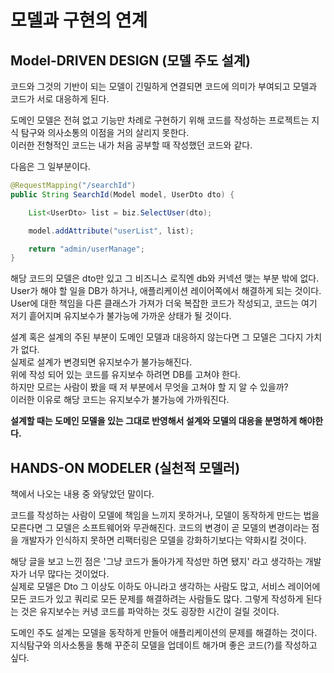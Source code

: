 # 모델과 구현의 연계

## Model-DRIVEN DESIGN (모델 주도 설계)

코드와 그것의 기반이 되는 모델이 긴밀하게 연결되면 코드에 의미가 부여되고 모델과 코드가 서로 대응하게 된다.

도메인 모델은 전혀 없고 기능만 차례로 구현하기 위해 코드를 작성하는 프로젝트는 지식 탐구와 의사소통의 이점을 거의 살리지 못한다.\
이러한 전형적인 코드는 내가 처음 공부할 때 작성했던 코드와 같다.

다음은 그 일부분이다.

```java
@RequestMapping("/searchId")
public String SearchId(Model model, UserDto dto) {

    List<UserDto> list = biz.SelectUser(dto);

    model.addAttribute("userList", list);

    return "admin/userManage";
}
```

해당 코드의 모델은 dto만 있고 그 비즈니스 로직엔 db와 커넥션 맺는 부분 밖에 없다.\
User가 해야 할 일을 DB가 하거나, 애플리케이션 레이어쪽에서 해결하게 되는 것이다.\
User에 대한 책임을 다른 클래스가 가져가 더욱 복잡한 코드가 작성되고, 코드는 여기 저기 흩어지며 유지보수가 불가능에 가까운 상태가 될 것이다.

설계 혹은 설계의 주된 부분이 도메인 모델과 대응하지 않는다면 그 모델은 그다지 가치가 없다.\
실제로 설계가 변경되면 유지보수가 불가능해진다.\
위에 작성 되어 있는 코드를 유지보수 하려면 DB를 고쳐야 한다.\
하지만 모르는 사람이 봤을 때 저 부분에서 무엇을 고쳐야 할 지 알 수 있을까?\
이러한 이유로 해당 코드는 유지보수가 불가능에 가까워진다.

**설계할 때는 도메인 모델을 있는 그대로 반영해서 설계와 모델의 대응을 분명하게 해야한다.**

## HANDS-ON MODELER (실천적 모델러)

책에서 나오는 내용 중 와닿았던 말이다.

코드를 작성하는 사람이 모델에 책임을 느끼지 못하거나, 모델이 동작하게 만드는 법을 모른다면 그 모델은 소프트웨어와 무관해진다. 코드의 변경이 곧 모델의 변경이라는 점을 개발자가 인식하지 못하면 리팩터링은 모델을 강화하기보다는 약화시킬 것이다.

해당 글을 보고 느낀 점은 '그냥 코드가 돌아가게 작성만 하면 됐지' 라고 생각하는 개발자가 너무 많다는 것이었다.\
실제로 모델은 Dto 그 이상도 이하도 아니라고 생각하는 사람도 많고, 서비스 레이어에 모든 코드가 있고 쿼리로 모든 문제를 해결하려는 사람들도 많다. 그렇게 작성하게 된다는 것은 유지보수는 커녕 코드를 파악하는 것도 굉장한 시간이 걸릴 것이다.

도메인 주도 설계는 모델을 동작하게 만들어 애플리케이션의 문제를 해결하는 것이다.\
지식탐구와 의사소통을 통해 꾸준히 모델을 업데이트 해가며 좋은 코드(?)를 작성하고 싶다.

